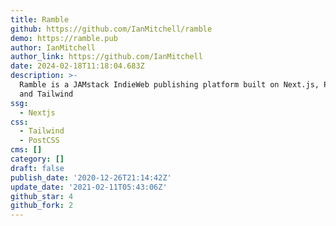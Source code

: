 ```yaml
---
title: Ramble
github: https://github.com/IanMitchell/ramble
demo: https://ramble.pub
author: IanMitchell
author_link: https://github.com/IanMitchell
date: 2024-02-18T11:18:04.683Z
description: >-
  Ramble is a JAMstack IndieWeb publishing platform built on Next.js, Prisma,
  and Tailwind
ssg:
  - Nextjs
css:
  - Tailwind
  - PostCSS
cms: []
category: []
draft: false
publish_date: '2020-12-26T21:14:42Z'
update_date: '2021-02-11T05:43:06Z'
github_star: 4
github_fork: 2
---
```

